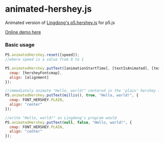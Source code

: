 # animated-hershey.js

Animated version of [Lingdong's p5.hershey.js](https://github.com/LingDong-/p5-hershey-js) for p5.js

[Online demo here](https://benfordslaw.github.io/animated-hershey)

### Basic usage
```javascript
P5.animatedHershey.reset([speed]);
//where speed is a value from 0 to 1

P5.animatedHershey.putText([animationStartTime], [textIsAnimated], [text], {
  cmap: [hersheyFontcmap],
  align: [alignment]
});

//immediately animate "Hello, world!" centered in the 'plain' hershey font
P5.animatedHershey.putText(millis(), true, "Hello, world!", {
  cmap: FONT_HERSHEY.PLAIN,
  align: "center"
});

//write "Hello, world!" as Lingdong's program would
P5.animatedHershey.putText(null, false, "Hello, world!", {
  cmap: FONT_HERSHEY.PLAIN,
  align: "center"
});
```
